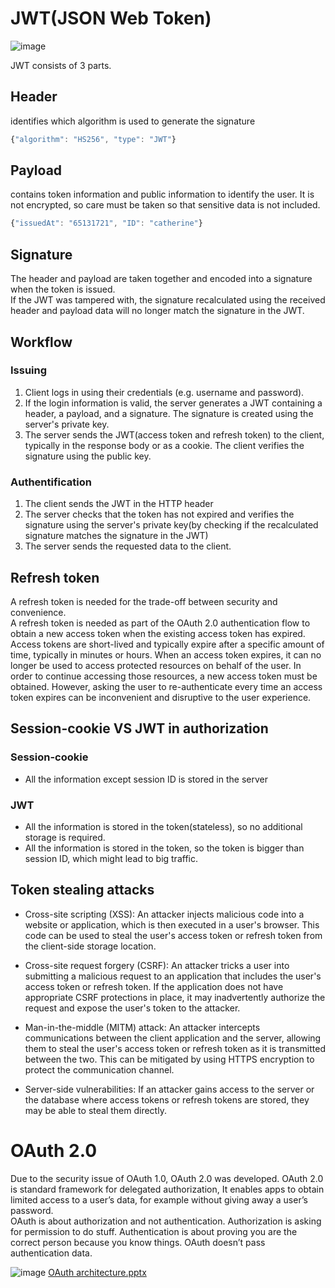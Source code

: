 # JWT(JSON Web Token)
![image](https://user-images.githubusercontent.com/67142421/183502457-7ba21a27-068e-4421-9670-e1f1736208ca.png)

JWT consists of 3 parts.
## Header
identifies which algorithm is used to generate the signature
~~~javascript
{"algorithm": "HS256", "type": "JWT"}
~~~
## Payload
contains token information and public information to identify the user. It is not encrypted, so care must be taken so that sensitive data is not included.
~~~javascript
{"issuedAt": "65131721", "ID": "catherine"}
~~~
## Signature
The header and payload are taken together and encoded into a signature when the token is issued.<br>
If the JWT was tampered with, the signature recalculated using the received header and payload data will no longer match the signature in the JWT.

## Workflow
### Issuing
1. Client logs in using their credentials (e.g. username and password).
2. If the login information is valid, the server generates a JWT containing a header, a payload, and a signature. The signature is created using the server's private key.
3. The server sends the JWT(access token and refresh token) to the client, typically in the response body or as a cookie. The client verifies the signature using the public key.
### Authentification
1. The client sends the JWT in the HTTP header
2. The server checks that the token has not expired and verifies the signature using the server's private key(by checking if the recalculated signature matches the signature in the JWT)
3. The server sends the requested data to the client.

## Refresh token
A refresh token is needed for the trade-off between security and convenience.<br>
A refresh token is needed as part of the OAuth 2.0 authentication flow to obtain a new access token when the existing access token has expired. Access tokens are short-lived and typically expire after a specific amount of time, typically in minutes or hours.
When an access token expires, it can no longer be used to access protected resources on behalf of the user. In order to continue accessing those resources, a new access token must be obtained. However, asking the user to re-authenticate every time an access token expires can be inconvenient and disruptive to the user experience.

## Session-cookie VS JWT in authorization
### Session-cookie
- All the information except session ID is stored in the server
### JWT
- All the information is stored in the token(stateless), so no additional storage is required.
- All the information is stored in the token, so the token is bigger than session ID, which might lead to big traffic.

## Token stealing attacks
- Cross-site scripting (XSS): An attacker injects malicious code into a website or application, which is then executed in a user's browser. This code can be used to steal the user's access token or refresh token from the client-side storage location.

- Cross-site request forgery (CSRF): An attacker tricks a user into submitting a malicious request to an application that includes the user's access token or refresh token. If the application does not have appropriate CSRF protections in place, it may inadvertently authorize the request and expose the user's token to the attacker.

- Man-in-the-middle (MITM) attack: An attacker intercepts communications between the client application and the server, allowing them to steal the user's access token or refresh token as it is transmitted between the two. This can be mitigated by using HTTPS encryption to protect the communication channel.

- Server-side vulnerabilities: If an attacker gains access to the server or the database where access tokens or refresh tokens are stored, they may be able to steal them directly.

# OAuth 2.0
Due to the security issue of OAuth 1.0, OAuth 2.0 was developed.
OAuth 2.0 is standard framework for delegated authorization, It enables apps to obtain limited access to a user’s data, for example without giving away a user’s password.<br>
OAuth is about authorization and not authentication. Authorization is asking for permission to do stuff. Authentication is about proving you are the correct person because you know things. OAuth doesn’t pass authentication data.

![image](https://github.com/vacu9708/Fundamental-knowledge/assets/67142421/4dad63bb-fcec-4978-aa74-391120710786)
[OAuth architecture.pptx](https://github.com/vacu9708/Fundamental-knowledge/files/11474187/OAuth.architecture.pptx)

